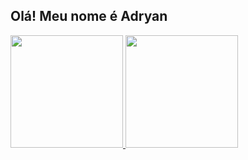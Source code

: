 ## Olá! Meu nome é Adryan
<div>
  <a href="https://github.com/Adryan-dev">
  <img height="180em" src="https://github-readme-stats.vercel.app/api?username=Adryan-dev&show_icons=true&theme=dracula&include_all_commits=true&count_private=true"/>
  <img height="180em" src="https://github-readme-stats.vercel.app/api/top-langs/?username=Adryan-dev&layout=compact&langs_count=7&theme=dracula"/>
</div>

